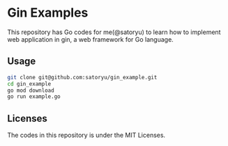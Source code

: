 # Gin Examples

This repository has Go codes for me(@satoryu) to learn how to implement web application in gin, a web framework for Go language.

## Usage

```sh
git clone git@github.com:satoryu/gin_example.git
cd gin_example
go mod download
go run example.go
```

## Licenses

The codes in this repository is under the MIT Licenses.
